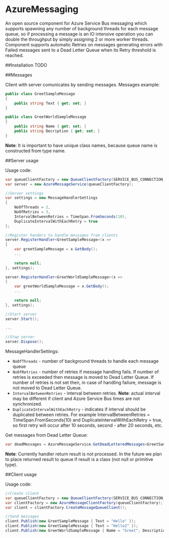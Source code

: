 AzureMessaging
==============

An open source component for Azure Service Bus messaging which supports spawning any number of background threads for each message queue, so if processing a message is an IO intensive operation you can double the throughput by simply assigning 2 or more worker threads. Component supports automatic Retries on messages generating errors with Failed messages sent to a Dead Letter Queue when its Retry threshold is reached.

##Installation
TODO

##Messages

Client with server comunicates by sending messages. Messages example:

```csharp
public class GreetSampleMessage
{
    public string Text { get; set; }
}

public class GreetWorldSampleMessage
{
    public string Name { get; set; }
    public string Decription { get; set; }
}
```
**Note**: It is important to have unique class names, because queue name is constructed from type name.


##Server usage

Usage code:

```csharp
var queueClientFactory = new QueueClientFactory(SERVICE_BUS_CONNECTION_STRING);
var server = new AzureMessageService(queueClientFactory);

//Server settings
var settings = new MessageHandlerSettings
{
    NoOfThreads = 2,
    NoOfRetries = 3,
    IntervalBetweenRetries = TimeSpan.FromSeconds(10),
    DuplicateIntervalWithEachRetry = true
};

//Register handers to handle messages from clients
server.RegisterHandler<GreetSampleMessage>(x =>
{
    var greetSampleMessage = x.GetBody();
    ...
    
    return null;
}, settings);

server.RegisterHandler<GreetWorldSampleMessage>(x =>
{
    var greetWorldSampleMessage = x.GetBody();
    ...
    
    return null;
}, settings);

//Start server
server.Start();

...

//Stop server
server.Dispose();
```
MessageHandlerSettings:

* `NoOfThreads` - number of background threads to handle each message queue
* `NoOfRetries` - number of retries if message handling fails. If number of retries is exceeded then message is moved to Dead Letter Queue. If number of retries is not set then, in case of handling failure, message is not moved to Dead Letter Queue.
* `IntervalBetweenRetries` - interval between retries. **Note**: actual interval may be different if client and Azure Service Bus times are not synchronized.
* `DuplicateIntervalWithEachRetry` -  indicates if interval should be duplicated between retries. For example IntervalBetweenRetries = TimeSpan.FromSeconds(10) and DuplicateIntervalWithEachRetry = true, so first retry will occur after 10 seconds, second - after 20 seconds, etc.

Get messages from Dead Letter Queue:
```csharp
var deadMessages = AzureMessageService.GetDeadLetteredMessages<GreetSampleMessage>(SERVICE_BUS_CONNECTION_STRING);
```

**Note**: Currently handler return result is not processed. In the future we plan to place returned result to queue if result is a class (not null or primitive type).

##Client usage

Usage code:

```csharp
//Create client
var queueClientFactory = new QueueClientFactory(SERVICE_BUS_CONNECTION_STRING);
var clientFactory = new AzureMessageClientFactory(queueClientFactory);
var client = clientFactory.CreateMessageQueueClient();

//Send messages
client.Publish(new GreetSampleMessage { Text = "Hello" });
client.Publish(new GreetSampleMessage { Text = "Hello2" });
client.Publish(new GreetWorldSampleMessage { Name = "Greet", Description = "Hellow world" });

```
